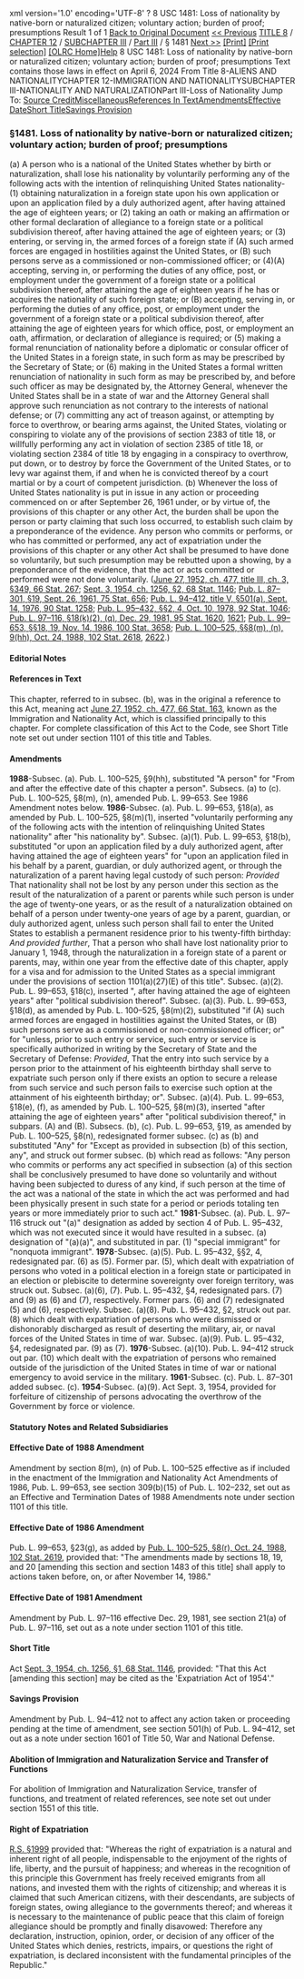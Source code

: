 xml version='1.0' encoding='UTF-8' ?
8 USC 1481: Loss of nationality by native-born or naturalized citizen; voluntary action; burden of proof; presumptions
 Result 1 of 1
[Back to Original Document](/view.xhtml;jsessionid=93C16C23A4D2E1CE88164FB1E3C48566)
[<< Previous](#)
 [TITLE 8](/view.xhtml;jsessionid=93C16C23A4D2E1CE88164FB1E3C48566?req=granuleid%3AUSC-prelim-title8&saved=%7CZ3JhbnVsZWlkOlVTQy1wcmVsaW0tdGl0bGU4LXNlY3Rpb24xNDgx%7C%7C%7C0%7Cfalse%7Cprelim&edition=prelim) / [CHAPTER 12](/view.xhtml;jsessionid=93C16C23A4D2E1CE88164FB1E3C48566?req=granuleid%3AUSC-prelim-title8-chapter12&saved=%7CZ3JhbnVsZWlkOlVTQy1wcmVsaW0tdGl0bGU4LXNlY3Rpb24xNDgx%7C%7C%7C0%7Cfalse%7Cprelim&edition=prelim) / [SUBCHAPTER III](/view.xhtml;jsessionid=93C16C23A4D2E1CE88164FB1E3C48566?req=granuleid%3AUSC-prelim-title8-chapter12-subchapter3&saved=%7CZ3JhbnVsZWlkOlVTQy1wcmVsaW0tdGl0bGU4LXNlY3Rpb24xNDgx%7C%7C%7C0%7Cfalse%7Cprelim&edition=prelim) / [Part III](/view.xhtml;jsessionid=93C16C23A4D2E1CE88164FB1E3C48566?req=granuleid%3AUSC-prelim-title8-chapter12-subchapter3-part3&saved=%7CZ3JhbnVsZWlkOlVTQy1wcmVsaW0tdGl0bGU4LXNlY3Rpb24xNDgx%7C%7C%7C0%7Cfalse%7Cprelim&edition=prelim) / § 1481
 [Next >>](#)
[[Print]](#)
 [[Print selection]](#)
[[OLRC Home]](/browse.xhtml;jsessionid=93C16C23A4D2E1CE88164FB1E3C48566)[Help](/navHelp.xhtml;jsessionid=93C16C23A4D2E1CE88164FB1E3C48566)
8 USC 1481: Loss of nationality by native-born or naturalized citizen; voluntary action; burden of proof; presumptions
Text contains those laws in effect on April 6, 2024
From Title 8-ALIENS AND NATIONALITYCHAPTER 12-IMMIGRATION AND NATIONALITYSUBCHAPTER III-NATIONALITY AND NATURALIZATIONPart III-Loss of Nationality
Jump To: [Source Credit](#sourcecredit)[Miscellaneous](#miscellaneous-note)[References In Text](#referenceintext-note)[Amendments](#amendment-note)[Effective Date](#effectivedate-amendment-note)[Short Title](#shorttitle-note)[Savings Provision](#savingsprovision-note)
### §1481. Loss of nationality by native-born or naturalized citizen; voluntary action; burden of proof; presumptions
(a) A person who is a national of the United States whether by birth or naturalization, shall lose his nationality by voluntarily performing any of the following acts with the intention of relinquishing United States nationality-
(1) obtaining naturalization in a foreign state upon his own application or upon an application filed by a duly authorized agent, after having attained the age of eighteen years; or
(2) taking an oath or making an affirmation or other formal declaration of allegiance to a foreign state or a political subdivision thereof, after having attained the age of eighteen years; or
(3) entering, or serving in, the armed forces of a foreign state if (A) such armed forces are engaged in hostilities against the United States, or (B) such persons serve as a commissioned or non-commissioned officer; or
(4)(A) accepting, serving in, or performing the duties of any office, post, or employment under the government of a foreign state or a political subdivision thereof, after attaining the age of eighteen years if he has or acquires the nationality of such foreign state; or (B) accepting, serving in, or performing the duties of any office, post, or employment under the government of a foreign state or a political subdivision thereof, after attaining the age of eighteen years for which office, post, or employment an oath, affirmation, or declaration of allegiance is required; or
(5) making a formal renunciation of nationality before a diplomatic or consular officer of the United States in a foreign state, in such form as may be prescribed by the Secretary of State; or
(6) making in the United States a formal written renunciation of nationality in such form as may be prescribed by, and before such officer as may be designated by, the Attorney General, whenever the United States shall be in a state of war and the Attorney General shall approve such renunciation as not contrary to the interests of national defense; or
(7) committing any act of treason against, or attempting by force to overthrow, or bearing arms against, the United States, violating or conspiring to violate any of the provisions of section 2383 of title 18, or willfully performing any act in violation of section 2385 of title 18, or violating section 2384 of title 18 by engaging in a conspiracy to overthrow, put down, or to destroy by force the Government of the United States, or to levy war against them, if and when he is convicted thereof by a court martial or by a court of competent jurisdiction.
(b) Whenever the loss of United States nationality is put in issue in any action or proceeding commenced on or after September 26, 1961 under, or by virtue of, the provisions of this chapter or any other Act, the burden shall be upon the person or party claiming that such loss occurred, to establish such claim by a preponderance of the evidence. Any person who commits or performs, or who has committed or performed, any act of expatriation under the provisions of this chapter or any other Act shall be presumed to have done so voluntarily, but such presumption may be rebutted upon a showing, by a preponderance of the evidence, that the act or acts committed or performed were not done voluntarily.
([June 27, 1952, ch. 477, title III, ch. 3, §349, 66 Stat. 267](/statviewer.htm?volume=66&page=267); [Sept. 3, 1954, ch. 1256, §2, 68 Stat. 1146](/statviewer.htm?volume=68&page=1146); [Pub. L. 87–301, §19, Sept. 26, 1961, 75 Stat. 656](/statviewer.htm?volume=75&page=656); [Pub. L. 94–412, title V, §501(a), Sept. 14, 1976, 90 Stat. 1258](/statviewer.htm?volume=90&page=1258); [Pub. L. 95–432, §§2, 4, Oct. 10, 1978, 92 Stat. 1046](/statviewer.htm?volume=92&page=1046); [Pub. L. 97–116, §18(k)(2), (q), Dec. 29, 1981, 95 Stat. 1620](/statviewer.htm?volume=95&page=1620), [1621](/statviewer.htm?volume=95&page=1621); [Pub. L. 99–653, §§18, 19, Nov. 14, 1986, 100 Stat. 3658](/statviewer.htm?volume=100&page=3658); [Pub. L. 100–525, §§8(m), (n), 9(hh), Oct. 24, 1988, 102 Stat. 2618](/statviewer.htm?volume=102&page=2618), [2622](/statviewer.htm?volume=102&page=2622).)
#### **Editorial Notes**
#### References in Text
This chapter, referred to in subsec. (b), was in the original a reference to this Act, meaning act [June 27, 1952, ch. 477, 66 Stat. 163](/statviewer.htm?volume=66&page=163), known as the Immigration and Nationality Act, which is classified principally to this chapter. For complete classification of this Act to the Code, see Short Title note set out under section 1101 of this title and Tables.
#### Amendments
**1988**-Subsec. (a). Pub. L. 100–525, §9(hh), substituted "A person" for "From and after the effective date of this chapter a person".
Subsecs. (a) to (c). Pub. L. 100–525, §8(m), (n), amended Pub. L. 99–653. See 1986 Amendment notes below.
**1986**-Subsec. (a). Pub. L. 99–653, §18(a), as amended by Pub. L. 100–525, §8(m)(1), inserted "voluntarily performing any of the following acts with the intention of relinquishing United States nationality" after "his nationality by".
Subsec. (a)(1). Pub. L. 99–653, §18(b), substituted "or upon an application filed by a duly authorized agent, after having attained the age of eighteen years" for "upon an application filed in his behalf by a parent, guardian, or duly authorized agent, or through the naturalization of a parent having legal custody of such person: *Provided* That nationality shall not be lost by any person under this section as the result of the naturalization of a parent or parents while such person is under the age of twenty-one years, or as the result of a naturalization obtained on behalf of a person under twenty-one years of age by a parent, guardian, or duly authorized agent, unless such person shall fail to enter the United States to establish a permanent residence prior to his twenty-fifth birthday: *And provided further*, That a person who shall have lost nationality prior to January 1, 1948, through the naturalization in a foreign state of a parent or parents, may, within one year from the effective date of this chapter, apply for a visa and for admission to the United States as a special immigrant under the provisions of section 1101(a)(27)(E) of this title".
Subsec. (a)(2). Pub. L. 99–653, §18(c), inserted ", after having attained the age of eighteen years" after "political subdivision thereof".
Subsec. (a)(3). Pub. L. 99–653, §18(d), as amended by Pub. L. 100–525, §8(m)(2), substituted "if (A) such armed forces are engaged in hostilities against the United States, or (B) such persons serve as a commissioned or non-commissioned officer; or" for "unless, prior to such entry or service, such entry or service is specifically authorized in writing by the Secretary of State and the Secretary of Defense: *Provided*, That the entry into such service by a person prior to the attainment of his eighteenth birthday shall serve to expatriate such person only if there exists an option to secure a release from such service and such person fails to exercise such option at the attainment of his eighteenth birthday; or".
Subsec. (a)(4). Pub. L. 99–653, §18(e), (f), as amended by Pub. L. 100–525, §8(m)(3), inserted "after attaining the age of eighteen years" after "political subdivision thereof," in subpars. (A) and (B).
Subsecs. (b), (c). Pub. L. 99–653, §19, as amended by Pub. L. 100–525, §8(n), redesignated former subsec. (c) as (b) and substituted "Any" for "Except as provided in subsection (b) of this section, any", and struck out former subsec. (b) which read as follows: "Any person who commits or performs any act specified in subsection (a) of this section shall be conclusively presumed to have done so voluntarily and without having been subjected to duress of any kind, if such person at the time of the act was a national of the state in which the act was performed and had been physically present in such state for a period or periods totaling ten years or more immediately prior to such act."
**1981**-Subsec. (a). Pub. L. 97–116 struck out "(a)" designation as added by section 4 of Pub. L. 95–432, which was not executed since it would have resulted in a subsec. (a) designation of "(a)(a)", and substituted in par. (1) "special immigrant" for "nonquota immigrant".
**1978**-Subsec. (a)(5). Pub. L. 95–432, §§2, 4, redesignated par. (6) as (5). Former par. (5), which dealt with expatriation of persons who voted in a political election in a foreign state or participated in an election or plebiscite to determine sovereignty over foreign territory, was struck out.
Subsec. (a)(6), (7). Pub. L. 95–432, §4, redesignated pars. (7) and (9) as (6) and (7), respectively. Former pars. (6) and (7) redesignated (5) and (6), respectively.
Subsec. (a)(8). Pub. L. 95–432, §2, struck out par. (8) which dealt with expatriation of persons who were dismissed or dishonorably discharged as result of deserting the military, air, or naval forces of the United States in time of war.
Subsec. (a)(9). Pub. L. 95–432, §4, redesignated par. (9) as (7).
**1976**-Subsec. (a)(10). Pub. L. 94–412 struck out par. (10) which dealt with the expatriation of persons who remained outside of the jurisdiction of the United States in time of war or national emergency to avoid service in the military.
**1961**-Subsec. (c). Pub. L. 87–301 added subsec. (c).
**1954**-Subsec. (a)(9). Act Sept. 3, 1954, provided for forfeiture of citizenship of persons advocating the overthrow of the Government by force or violence.
#### **Statutory Notes and Related Subsidiaries**
#### Effective Date of 1988 Amendment
Amendment by section 8(m), (n) of Pub. L. 100–525 effective as if included in the enactment of the Immigration and Nationality Act Amendments of 1986, Pub. L. 99–653, see section 309(b)(15) of Pub. L. 102–232, set out as an Effective and Termination Dates of 1988 Amendments note under section 1101 of this title.
#### Effective Date of 1986 Amendment
Pub. L. 99–653, §23(g), as added by [Pub. L. 100–525, §8(r), Oct. 24, 1988, 102 Stat. 2619](/statviewer.htm?volume=102&page=2619), provided that: "The amendments made by sections 18, 19, and 20 [amending this section and section 1483 of this title] shall apply to actions taken before, on, or after November 14, 1986."
#### Effective Date of 1981 Amendment
Amendment by Pub. L. 97–116 effective Dec. 29, 1981, see section 21(a) of Pub. L. 97–116, set out as a note under section 1101 of this title.
#### Short Title
Act [Sept. 3, 1954, ch. 1256, §1, 68 Stat. 1146](/statviewer.htm?volume=68&page=1146), provided: "That this Act [amending this section] may be cited as the 'Expatriation Act of 1954'."
#### Savings Provision
Amendment by Pub. L. 94–412 not to affect any action taken or proceeding pending at the time of amendment, see section 501(h) of Pub. L. 94–412, set out as a note under section 1601 of Title 50, War and National Defense.
#### Abolition of Immigration and Naturalization Service and Transfer of Functions
For abolition of Immigration and Naturalization Service, transfer of functions, and treatment of related references, see note set out under section 1551 of this title.
#### Right of Expatriation
[R.S. §1999](/statviewer.htm?volume=rs&page=350) provided that: "Whereas the right of expatriation is a natural and inherent right of all people, indispensable to the enjoyment of the rights of life, liberty, and the pursuit of happiness; and whereas in the recognition of this principle this Government has freely received emigrants from all nations, and invested them with the rights of citizenship; and whereas it is claimed that such American citizens, with their descendants, are subjects of foreign states, owing allegiance to the governments thereof; and whereas it is necessary to the maintenance of public peace that this claim of foreign allegiance should be promptly and finally disavowed: Therefore any declaration, instruction, opinion, order, or decision of any officer of the United States which denies, restricts, impairs, or questions the right of expatriation, is declared inconsistent with the fundamental principles of the Republic."
